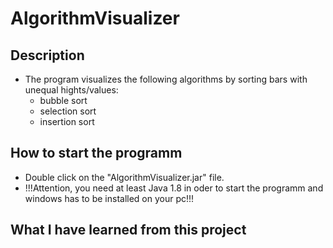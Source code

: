# AlgorithmVisualizer

## Description
- The program visualizes the following algorithms by sorting bars with unequal hights/values:
  - bubble sort
  - selection sort
  - insertion sort

## How to start the programm
- Double click on the "AlgorithmVisualizer.jar" file.
- !!!Attention, you need at least Java 1.8 in oder to start the programm and windows has to be installed on your pc!!!

## What I have learned from this project

